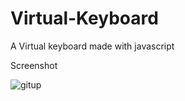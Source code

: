 # Virtual-Keyboard
A Virtual keyboard made with javascript 

Screenshot

![gitup](https://user-images.githubusercontent.com/94097778/209989713-2abe21ea-8393-4f41-887c-0392ecbbff0f.png)
